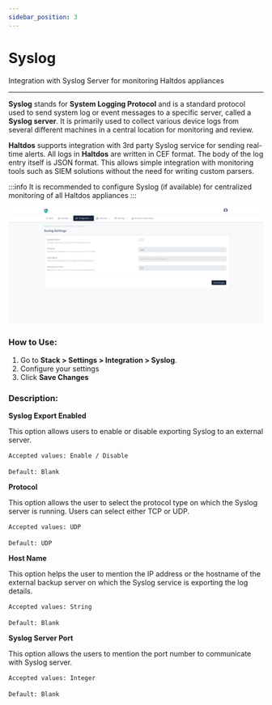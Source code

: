 ```yaml
---
sidebar_position: 3
---
```


# Syslog

Integration with Syslog Server for monitoring Haltdos appliances

---

**Syslog** stands for **System Logging Protocol** and is a standard protocol used to send system log or event messages to a specific server, called a **Syslog server**. It is primarily used to collect various device logs from several different machines in a central location for monitoring and review.

**Haltdos** supports integration with 3rd party Syslog service for sending real-time alerts. All logs in **Haltdos** are written in CEF format. The body of the log entry itself is JSON format. This allows simple integration with monitoring tools such as SIEM solutions without the need for writing custom parsers.

:::info
It is recommended to configure Syslog (if available) for centralized monitoring of all Haltdos appliances
:::

![syslog](/img/platform/v8/docs/sysSyslog.png)

### How to Use:

1. Go to **Stack > Settings > Integration > Syslog**.
2. Configure your settings
3. Click **Save Changes**

### Description:

**Syslog Export Enabled**

This option allows users to enable or disable exporting Syslog to an external server.

    Accepted values: Enable / Disable

    Default: Blank 

**Protocol**

This option allows the user to select the protocol type on which the Syslog server is running. Users can select either TCP or UDP.

    Accepted values: UDP

    Default: UDP 

**Host Name**

This option helps the user to mention the IP address or the hostname of the external backup server on which the Syslog service is exporting the log details.

    Accepted values: String

    Default: Blank 

**Syslog Server Port**

This option allows the users to mention the port number to communicate with Syslog server.

    Accepted values: Integer

    Default: Blank 

